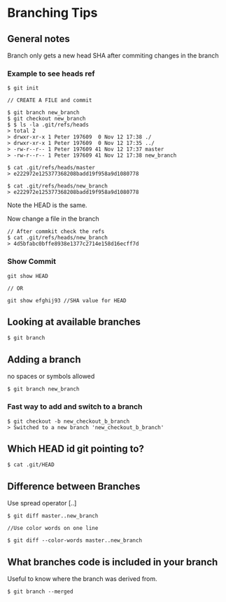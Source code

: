 # Branching Tips

## General notes

Branch only gets a new head SHA after commiting changes in the branch

### Example to see heads ref

```text
$ git init

// CREATE A FILE and commit

$ git branch new_branch
$ git checkout new_branch
$ $ ls -la .git/refs/heads
> total 2
> drwxr-xr-x 1 Peter 197609  0 Nov 12 17:38 ./
> drwxr-xr-x 1 Peter 197609  0 Nov 12 17:35 ../
> -rw-r--r-- 1 Peter 197609 41 Nov 12 17:37 master
> -rw-r--r-- 1 Peter 197609 41 Nov 12 17:38 new_branch

$ cat .git/refs/heads/master
> e222972e125377368208badd19f958a9d1080778

$ cat .git/refs/heads/new_branch
> e222972e125377368208badd19f958a9d1080778
```

Note the HEAD is the same.

Now change a file in the branch

```text
// After commkit check the refs
$ cat .git/refs/heads/new_branch
> 4d5bfabc0bffe8938e1377c2714e158d16ecff7d

```

### Show Commit

```text
git show HEAD

// OR

git show efghij93 //SHA value for HEAD

```

## Looking at available branches 

```text
$ git branch
``` 

## Adding a branch

no spaces or symbols allowed

```text
$ git branch new_branch
```

### Fast way to add and switch to a branch

```text
$ git checkout -b new_checkout_b_branch
> Switched to a new branch 'new_checkout_b_branch'
```

## Which HEAD id git pointing to?

```text
$ cat .git/HEAD
```

## Difference between Branches

Use spread operator [..]

```text
$ git diff master..new_branch

//Use color words on one line

$ git diff --color-words master..new_branch
```

## What branches code is included in your branch

Useful to know where the branch was derived from.
```text
$ git branch --merged
```

